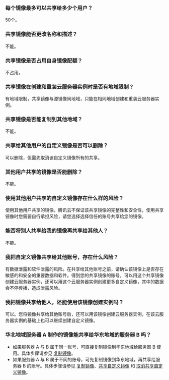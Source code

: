 ### 每个镜像最多可以共享给多少个用户？

50个。

### 共享镜像能否更改名称和描述？

不能。

### 共享镜像是否占用自身镜像配额？

不占用。

### 共享镜像在创建和重装云服务器实例时是否有地域限制？

有地域限制，共享镜像与源镜像同地域，只能在相同地域创建和重装云服务器实例。

### 共享镜像是否能复制到其他地域？

不能。

### 共享给其他用户的自定义镜像是否可以删除？

可以删除，但需先取消该自定义镜像所有的共享。

### 其他用户共享的镜像是否能删除？

不能。

### 使用其他用户共享的自定义镜像存在什么样的风险？

使用其他用户共享的镜像，腾讯云不保证该共享镜像的完整性和安全性，使用共享镜像时您需要自行承担风险，请您选择选择信任的账号共享给您的镜像。

### 能否将别人共享给我的镜像再共享给其他人？

不能。

### 我把自定义镜像共享给其他账号，存在什么风险？

有数据泄露和软件泄露的风险。在共享给其他账号之前，请确认该镜像上是否存在敏感的和安全的重要数据和软件。得到您的共享镜像的账号，可以用这个共享镜像创建云服务器实例，还可以用这个云服务器实例创建更多自定义镜像，其中的数据会不停传播，造成泄露风险。

### 我把镜像共享给他人，还能使用该镜像创建实例吗？

可以。您将镜像共享给其他账号后，还可以用该镜像创建云服务器实例，在该云服务器实例的基础上也可以继续创建自定义镜像。

### 华北地域服务器 A 制作的镜像能共享给华东地域的服务器 B 吗？

- 如果服务器 A 与 B 属于同一账号，可直接复制镜像到华东地域给服务器 B 使用。具体步骤请参见 [复制镜像](https://intl.cloud.tencent.com/document/product/213/4943)。
- 如果服务器 A 与 B 属于不同的账号，可先复制镜像到华东地域，再共享给服务器 B 的账号。具体步骤请参见 [复制镜像](https://intl.cloud.tencent.com/document/product/213/4943)、[共享自定义镜像](https://intl.cloud.tencent.com/document/product/213/4944) 和 [取消共享自定义镜像](https://intl.cloud.tencent.com/document/product/213/7148)。

